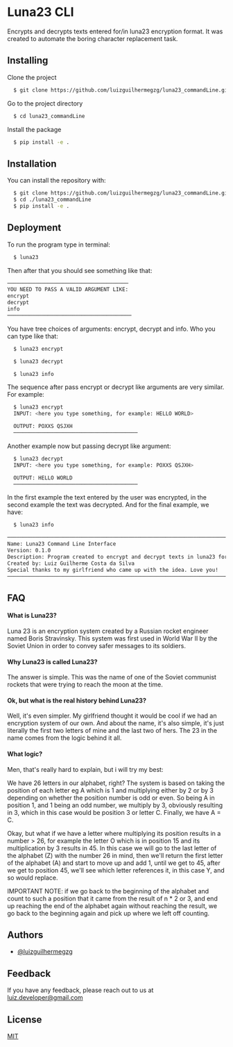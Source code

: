 
# Luna23 CLI    

Encrypts and decrypts texts entered for/in luna23 encryption format. It was created to automate the boring character replacement task.


## Installing

Clone the project

```bash
  $ git clone https://github.com/luizguilhermegzg/luna23_commandLine.git
```

Go to the project directory

```bash
  $ cd luna23_commandLine
```

Install the package

```bash
  $ pip install -e .
```

## Installation 

You can install the repository with:

```bash 
  $ git clone https://github.com/luizguilhermegzg/luna23_commandLine.git
  $ cd ./luna23_commandLine
  $ pip install -e . 
```
    
## Deployment

To run the program type in terminal:

```bash
  $ luna23
```
Then after that you should see something like that:

```bash
───────────────────────────────────────
YOU NEED TO PASS A VALID ARGUMENT LIKE:
encrypt
decrypt
info
────────────────────────────────────────
```

You have tree choices of arguments: encrypt, decrypt and info. Who you can type like that:

```bash
  $ luna23 encrypt
```
```bash
  $ luna23 decrypt
```
```bash
  $ luna23 info
```
The sequence after pass encrypt or decrypt like arguments are very similar. For example:
```bash
  $ luna23 encrypt
  INPUT: <here you type something, for example: HELLO WORLD>

  OUTPUT: POXXS QSJXH
  ────────────────────────────────────────
```
Another example now but passing decrypt like argument:
```bash
  $ luna23 decrypt
  INPUT: <here you type something, for example: POXXS QSJXH>

  OUTPUT: HELLO WORLD
  ────────────────────────────────────────
```
In the first example the text entered by the user was encrypted, in the second example the text was decrypted. And for the final example, we have:
```bash
  $ luna23 info

────────────────────────────────────────────────────────────────────────────────
Name: Luna23 Command Line Interface
Version: 0.1.0
Description: Program created to encrypt and decrypt texts in luna23 format
Created by: Luiz Guilherme Costa da Silva
Special thanks to my girlfriend who came up with the idea. Love you!
────────────────────────────────────────────────────────────────────────────────

```
## FAQ

#### What is Luna23?

Luna 23 is an encryption system created by a Russian rocket engineer named Boris Stravinsky. This system was first used in World War II by the Soviet Union in order to convey safer messages to its soldiers.
#### Why Luna23 is called Luna23?

The answer is simple. This was the name of one of the Soviet communist rockets that were trying to reach the moon at the time.
#### Ok, but what is the real history behind Luna23?

Well, it's even simpler. My girlfriend thought it would be cool if we had an encryption system of our own. And about the name, it's also simple, it's just literally the first two letters of mine and the last two of hers. The 23 in the name comes from the logic behind it all.

#### What logic?

Men, that's really hard to explain, but i will try my best:

We have 26 letters in our alphabet, right? The system is based on taking the position of each letter eg A which is 1 and multiplying either by 2 or by 3 depending on whether the position number is odd or even. So being A in position 1, and 1 being an odd number, we multiply by 3, obviously resulting in 3, which in this case would be position 3 or letter C. Finally, we have A = C.

Okay, but what if we have a letter where multiplying its position results in a number > 26, for example the letter O which is in position 15 and its multiplication by 3 results in 45. In this case we will go to the last letter of the alphabet (Z) with the number 26 in mind, then we'll return the first letter of the alphabet (A) and start to move up and add 1, until we get to 45, after we get to position 45, we'll see which letter references it, in this case Y, and so would replace.

IMPORTANT NOTE: if we go back to the beginning of the alphabet and count to such a position that it came from the result of n * 2 or 3, and end up reaching the end of the alphabet again without reaching the result, we go back to the beginning again and pick up where we left off counting.


  
## Authors

- [@luizguilhermegzg](https://github.com/luizguilhermegzg)

  
## Feedback

If you have any feedback, please reach out to us at luiz.developer@gmail.com

  
## License

[MIT](https://choosealicense.com/licenses/mit/)
